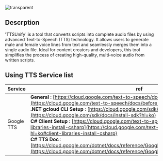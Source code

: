 ![transparent](https://capsule-render.vercel.app/api?type=transparent&text=TTSUnify&height=150&fontSize=60&desc=Development%20-%20only&descAlignY=85&descAlign=60)

## Descrption

'TTSUnify' is a tool that converts scripts into complete audio files by using advanced Text-to-Speech (TTS) technology. It allows users to generate male and female voice lines from text and seamlessly merges them into a single audio file. Ideal for content creators and developers, this tool simplifies the process of creating high-quality, multi-voice audio from written scripts.

## Using TTS Service list
|Service| ref |
|--|--|
| Google<br>TTS | **General** : [https://cloud.google.com/text-to-speech/docs/before-you-begin?hl=ko](https://cloud.google.com/text-to-speech/docs/before-you-begin?hl=ko) <br>**.NET gcloud CLI Setup** : [https://cloud.google.com/sdk/docs/install-sdk?hl=ko](https://cloud.google.com/sdk/docs/install-sdk?hl=ko)<br> **C# Client Setup** : [https://cloud.google.com/text-to-speech/docs/libraries?hl=ko#client-libraries-install-csharp](https://cloud.google.com/text-to-speech/docs/libraries?hl=ko#client-libraries-install-csharp)<br> **C# TTS Doc** : [https://cloud.google.com/dotnet/docs/reference/Google.Cloud.TextToSpeech.V1/latest/index](https://cloud.google.com/dotnet/docs/reference/Google.Cloud.TextToSpeech.V1/latest/index)|